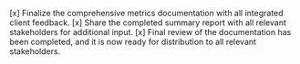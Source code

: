 [x] Finalize the comprehensive metrics documentation with all integrated client feedback.
[x] Share the completed summary report with all relevant stakeholders for additional input.
[x] Final review of the documentation has been completed, and it is now ready for distribution to all relevant stakeholders.